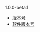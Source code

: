 

1.0.0-beta.1


- [版本号](https://baike.baidu.com/item/%E7%89%88%E6%9C%AC%E5%8F%B7)
- [软件版本号](https://zh.wikipedia.org/wiki/%E8%BB%9F%E4%BB%B6%E7%89%88%E6%9C%AC%E8%99%9F)
